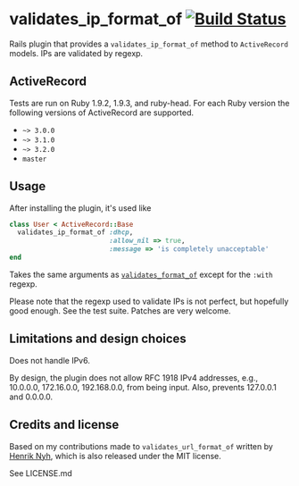 # validates\_ip\_format\_of [![Build Status](https://travis-ci.org/RLovelett/validates_ip_format_of.png?branch=master)](https://travis-ci.org/RLovelett/validates_ip_format_of)

Rails plugin that provides a `validates_ip_format_of` method to `ActiveRecord` models. IPs are validated by regexp.

## ActiveRecord

Tests are run on Ruby 1.9.2, 1.9.3, and ruby-head. For each Ruby version
the following versions of ActiveRecord are supported.

   * `~> 3.0.0`
   * `~> 3.1.0`
   * `~> 3.2.0`
   * `master`

## Usage

After installing the plugin, it's used like

```ruby
class User < ActiveRecord::Base
  validates_ip_format_of :dhcp,
                         :allow_nil => true,
                         :message => 'is completely unacceptable'
end
```

Takes the same arguments as [`validates_format_of`](http://api.rubyonrails.org/classes/ActiveRecord/Validations/ClassMethods.html#M001052) except for the `:with` regexp.

Please note that the regexp used to validate IPs is not perfect, but hopefully good enough. See the test suite. Patches are very welcome.

## Limitations and design choices

Does not handle IPv6.

By design, the plugin does not allow RFC 1918 IPv4 addresses, e.g., 10.0.0.0, 172.16.0.0, 192.168.0.0, from being input. Also, prevents 127.0.0.1 and 0.0.0.0.

## Credits and license

Based on my contributions made to `validates_url_format_of` written by [Henrik Nyh](https://github.com/henrik/validates_url_format_of), which is also released under the MIT license.

See LICENSE.md
